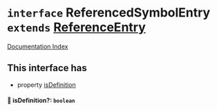 # `interface` ReferencedSymbolEntry `extends` [ReferenceEntry](../interface.ReferenceEntry/README.md)

[Documentation Index](../README.md)

## This interface has

- property [isDefinition](#-isdefinition-boolean)


#### 📄 isDefinition?: `boolean`



